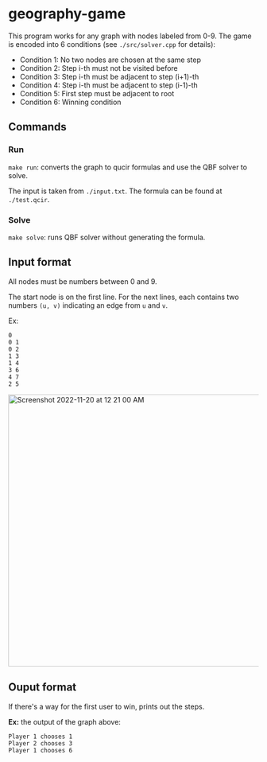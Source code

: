 # geography-game

This program works for any graph with nodes labeled from 0-9. The game is encoded into 6 conditions (see `./src/solver.cpp` for details):
- Condition 1: No two nodes are chosen at the same step
- Condition 2: Step i-th must not be visited before
- Condition 3: Step i-th must be adjacent to step (i+1)-th
- Condition 4: Step i-th must be adjacent to step (i-1)-th
- Condition 5: First step must be adjacent to root
- Condition 6: Winning condition

## Commands

### Run

`make run`: converts the graph to qucir formulas and use the QBF solver to solve.

The input is taken from `./input.txt`.
The formula can be found at `./test.qcir`.

### Solve
`make solve`: runs QBF solver without generating the formula.

## Input format

All nodes must be numbers between 0 and 9.

The start node is on the first line. For the next lines, each contains two numbers `(u, v)` indicating an edge from `u` and `v`.

Ex:

```
0
0 1
0 2
1 3
1 4
3 6
4 7
2 5
```
<img width="547" alt="Screenshot 2022-11-20 at 12 21 00 AM" src="https://user-images.githubusercontent.com/81574365/202886968-a977f8d2-388b-4e7a-ac1f-1c175e10a702.png">

## Ouput format

If there's a way for the first user to win, prints out the steps.

**Ex:** the output of the graph above:

```
Player 1 chooses 1
Player 2 chooses 3
Player 1 chooses 6
```
